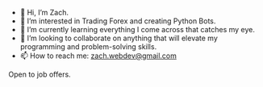 - 👋 Hi, I’m Zach.
- 👀 I’m interested in Trading Forex and creating Python Bots.
- 🌱 I’m currently learning everything I come across that catches my eye.
- 💞️ I’m looking to collaborate on anything that will elevate my programming and problem-solving skills.
- 📫 How to reach me: zach.webdev@gmail.com

Open to job offers.

<!---
ChallengerUS/ChallengerUS is a ✨ special ✨ repository because its `README.md` (this file) appears on your GitHub profile.
You can click the Preview link to take a look at your changes.
--->
